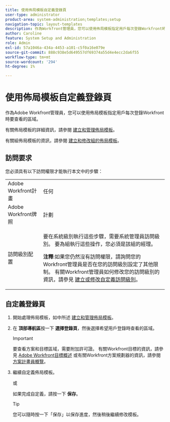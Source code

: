 ```yaml
---
title: 使用佈局模板自定義登錄頁
user-type: administrator
product-area: system-administration;templates;setup
navigation-topic: layout-templates
description: 作為Workfront管理員，您可以使用佈局模板指定用戶每次登錄Workfront時要查看的區域。
author: Caroline
feature: System Setup and Administration
role: Admin
exl-id: 57a1046a-434a-4453-a101-c5f0a16e079e
source-git-commit: 888c938e5d649557df69374a55d4e4ecc2da6f55
workflow-type: tm+mt
source-wordcount: '294'
ht-degree: 1%

---
```


# 使用佈局模板自定義登錄頁

作為Adobe Workfront管理員，您可以使用佈局模板指定用戶每次登錄Workfront時要查看的區域。

有關佈局模板的詳細資訊，請參閱 [建立和管理佈局模板](../../../administration-and-setup/customize-workfront/use-layout-templates/create-and-manage-layout-templates.md)。

有關組佈局模板的資訊，請參閱 [建立和修改組的佈局模板](../../../administration-and-setup/manage-groups/work-with-group-objects/create-and-modify-a-groups-layout-templates.md)。

## 訪問要求

您必須具有以下訪問權限才能執行本文中的步驟：

<table style="table-layout:auto"> 
 <col> 
 <col> 
 <tbody> 
  <tr> 
   <td role="rowheader">Adobe Workfront計畫</td> 
   <td>任何</td> 
  </tr> 
  <tr> 
   <td role="rowheader">Adobe Workfront牌照</td> 
   <td>計劃</td> 
  </tr> 
  <tr> 
   <td role="rowheader">訪問級別配置</td> 
   <td> <p>要在系統級別執行這些步驟，需要系統管理員訪問級別。
要為組執行這些操作，您必須是該組的經理。</p> <p><b>注釋</b>:如果您仍然沒有訪問權限，請詢問您的Workfront管理員是否在您的訪問級別設定了其他限制。 有關Workfront管理員如何修改您的訪問級別的資訊，請參見 <a href="../../../administration-and-setup/add-users/configure-and-grant-access/create-modify-access-levels.md" class="MCXref xref">建立或修改自定義訪問級別</a>。</p> </td> 
  </tr> 
 </tbody> 
</table>

## 自定義登錄頁

1. 開始處理佈局模板，如中所述 [建立和管理佈局模板](../../../administration-and-setup/customize-workfront/use-layout-templates/create-and-manage-layout-templates.md)。
1. 在 **頂部導航區**&#x200B;按一下 **選擇登錄頁**，然後選擇希望用戶登錄時查看的區域。

   >[!IMPORTANT]
   >
   >要查看方案和目標區域，需要附加許可證。 有關Workfront目標的資訊，請參見 [Adobe Workfront目標概述](../../../workfront-goals/goal-management/wf-goals-overview.md) 或有關Workfront方案規劃器的資訊，請參閱 [方案計畫員概覽](../../../scenario-planner/scenario-planner-overview.md)。

1. 繼續自定義佈局模板。

   或

   如果完成自定義，請按一下 **保存**。

   >[!TIP]
   >
   >您可以隨時按一下「保存」以保存進度，然後稍後繼續修改模板。
